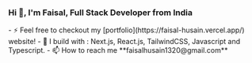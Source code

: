 <h3 align="left">Hi 👋, I'm Faisal, Full Stack Developer from India</h3>
- ⚡ Feel free to checkout my [portfolio](https://faisal-husain.vercel.app/) website!
- 🧰 I build with : Next.js, React.js, TailwindCSS, Javascript and Typescript.
- 📫 How to reach me **faisalhusain1320@gmail.com**




